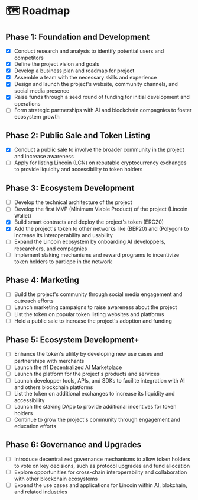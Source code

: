 # 🗺 Roadmap

## Phase 1: Foundation and Development&#x20;

* [x] Conduct research and analysis to identify potential users and competitors
* [x] Define the project vision and goals&#x20;
* [x] Develop a business plan and roadmap for project
* [x] Assemble a team with the necessary skills and experience
* [x] Design and launch the project's website, community channels, and social media presence
* [x] Raise funds through a seed round of funding for initial development and operations
* [ ] Form strategic partnerships with AI and blockchain compagnies to foster ecosystem growth

## Phase 2: Public Sale and Token Listing&#x20;

* [x] Conduct a public sale to involve the broader community in the project and increase awareness
* [ ] Apply for listing Lincoin (LCN) on reputable cryptocurrency exchanges to provide liquidity and accessibility to token holders

## Phase 3: Ecosystem Development

* [ ] Develop the technical architecture of the project
* [ ] Develop the first MVP (Minimum Viable Product) of the project (Lincoin Wallet)
* [x] Build smart contracts and deploy the project's token (ERC20)
* [x] Add the project's token to other networks like (BEP20) and (Polygon) to increase its interoperability and usability
* [ ] Expand the Lincoin ecosystem by onboarding AI developpers, researchers, and compagnies
* [ ] Implement staking mechanisms and reward programs to incentivize token holders to particpe in the network

## Phase 4: Marketing

* [ ] Build the project's community through social media engagement and outreach efforts
* [ ] Launch marketing campaigns to raise awareness about the project
* [ ] List the token on popular token listing websites and platforms
* [ ] Hold a public sale to increase the project's adoption and funding

## Phase 5: Ecosystem Development+

* [ ] Enhance the token's utility by developing new use cases and partnerships with merchants
* [ ] Launch the #1 Decentralized AI Marketplace
* [ ] Launch the platform for the project's products and services
* [ ] Launch developper tools, APIs, and SDKs to facilite integration with AI and others blockchain platforms
* [ ] List the token on additional exchanges to increase its liquidity and accessibility
* [ ] Launch the staking DApp to provide additional incentives for token holders
* [ ] Continue to grow the project's community through engagement and education efforts

## Phase 6: Governance and Upgrades

* [ ] Introduce decentralized governance mechanisms to allow token holders to vote on key decisions, such as protocol upgrades and fund allocation
* [ ] Explore opportunities for cross-chain interoperability and collaboration with other blockchain ecosystems
* [ ] Expand the use cases and applications for Lincoin within AI, blokchain, and related industries

